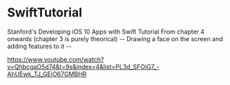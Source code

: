 # SwiftTutorial
Stanford's Developing iOS 10 Apps with Swift Tutorial
From chapter 4 onwards (chapter 3 is purely theorical)
-- Drawing a face on the screen and adding features to it --

https://www.youtube.com/watch?v=QhbcgaO5d74&t=9s&index=4&list=PL3d_SFOiG7_-AhUEwk_TJ_GEjO67GMBHR
